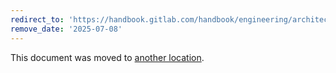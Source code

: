 ```yaml
---
redirect_to: 'https://handbook.gitlab.com/handbook/engineering/architecture/design-documents/object_storage/'
remove_date: '2025-07-08'
---
```


This document was moved to [another location](https://handbook.gitlab.com/handbook/engineering/architecture/design-documents/object_storage/).

<!-- This redirect file can be deleted after <2025-07-08>. -->
<!-- Redirects that point to other docs in the same project expire in three months. -->
<!-- Redirects that point to docs in a different project or site (for example, link is not relative and starts with `https:`) expire in one year. -->
<!-- Before deletion, see: https://docs.gitlab.com/ee/development/documentation/redirects.html -->
